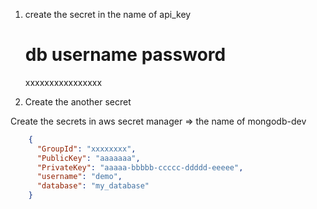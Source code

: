 1. create the secret in the name of api_key

    # db username password
      xxxxxxxxxxxxxxxx
      
2. Create the another secret

Create the secrets in aws secret manager => the name of mongodb-dev

```json
    {
      "GroupId": "xxxxxxxx",
      "PublicKey": "aaaaaaa",
      "PrivateKey": "aaaaa-bbbbb-ccccc-ddddd-eeeee",
      "username": "demo",
      "database": "my_database"
    }
```
